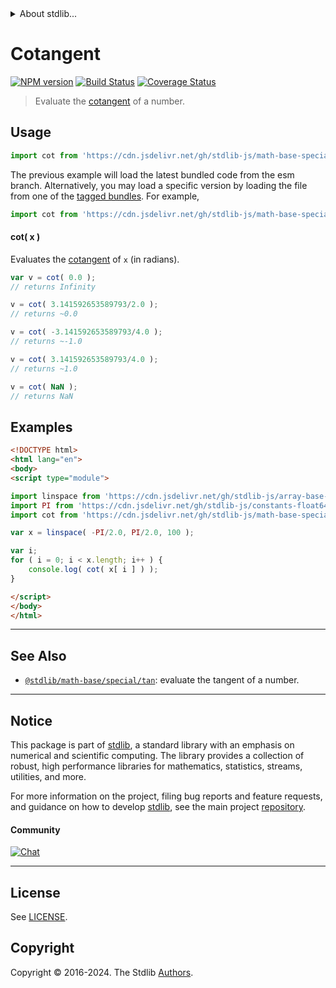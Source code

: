 <!--

@license Apache-2.0

Copyright (c) 2022 The Stdlib Authors.

Licensed under the Apache License, Version 2.0 (the "License");
you may not use this file except in compliance with the License.
You may obtain a copy of the License at

   http://www.apache.org/licenses/LICENSE-2.0

Unless required by applicable law or agreed to in writing, software
distributed under the License is distributed on an "AS IS" BASIS,
WITHOUT WARRANTIES OR CONDITIONS OF ANY KIND, either express or implied.
See the License for the specific language governing permissions and
limitations under the License.

-->


<details>
  <summary>
    About stdlib...
  </summary>
  <p>We believe in a future in which the web is a preferred environment for numerical computation. To help realize this future, we've built stdlib. stdlib is a standard library, with an emphasis on numerical and scientific computation, written in JavaScript (and C) for execution in browsers and in Node.js.</p>
  <p>The library is fully decomposable, being architected in such a way that you can swap out and mix and match APIs and functionality to cater to your exact preferences and use cases.</p>
  <p>When you use stdlib, you can be absolutely certain that you are using the most thorough, rigorous, well-written, studied, documented, tested, measured, and high-quality code out there.</p>
  <p>To join us in bringing numerical computing to the web, get started by checking us out on <a href="https://github.com/stdlib-js/stdlib">GitHub</a>, and please consider <a href="https://opencollective.com/stdlib">financially supporting stdlib</a>. We greatly appreciate your continued support!</p>
</details>

# Cotangent

[![NPM version][npm-image]][npm-url] [![Build Status][test-image]][test-url] [![Coverage Status][coverage-image]][coverage-url] <!-- [![dependencies][dependencies-image]][dependencies-url] -->

> Evaluate the [cotangent][trigonometric-functions] of a number.

<section class="intro">

</section>



<section class="usage">

## Usage

```javascript
import cot from 'https://cdn.jsdelivr.net/gh/stdlib-js/math-base-special-cot@esm/index.mjs';
```
The previous example will load the latest bundled code from the esm branch. Alternatively, you may load a specific version by loading the file from one of the [tagged bundles](https://github.com/stdlib-js/math-base-special-cot/tags). For example,

```javascript
import cot from 'https://cdn.jsdelivr.net/gh/stdlib-js/math-base-special-cot@v0.2.0-esm/index.mjs';
```

#### cot( x )

Evaluates the [cotangent][trigonometric-functions] of `x` (in radians).

```javascript
var v = cot( 0.0 );
// returns Infinity

v = cot( 3.141592653589793/2.0 );
// returns ~0.0

v = cot( -3.141592653589793/4.0 );
// returns ~-1.0

v = cot( 3.141592653589793/4.0 );
// returns ~1.0

v = cot( NaN );
// returns NaN
```

</section>

<!-- /.usage -->

<section class="examples">

## Examples

<!-- eslint no-undef: "error" -->

```html
<!DOCTYPE html>
<html lang="en">
<body>
<script type="module">

import linspace from 'https://cdn.jsdelivr.net/gh/stdlib-js/array-base-linspace@esm/index.mjs';
import PI from 'https://cdn.jsdelivr.net/gh/stdlib-js/constants-float64-pi@esm/index.mjs';
import cot from 'https://cdn.jsdelivr.net/gh/stdlib-js/math-base-special-cot@esm/index.mjs';

var x = linspace( -PI/2.0, PI/2.0, 100 );

var i;
for ( i = 0; i < x.length; i++ ) {
    console.log( cot( x[ i ] ) );
}

</script>
</body>
</html>
```

</section>

<!-- /.examples -->

<!-- Section for related `stdlib` packages. Do not manually edit this section, as it is automatically populated. -->

<section class="related">

* * *

## See Also

-   <span class="package-name">[`@stdlib/math-base/special/tan`][@stdlib/math/base/special/tan]</span><span class="delimiter">: </span><span class="description">evaluate the tangent of a number.</span>

</section>

<!-- /.related -->

<!-- Section for all links. Make sure to keep an empty line after the `section` element and another before the `/section` close. -->


<section class="main-repo" >

* * *

## Notice

This package is part of [stdlib][stdlib], a standard library with an emphasis on numerical and scientific computing. The library provides a collection of robust, high performance libraries for mathematics, statistics, streams, utilities, and more.

For more information on the project, filing bug reports and feature requests, and guidance on how to develop [stdlib][stdlib], see the main project [repository][stdlib].

#### Community

[![Chat][chat-image]][chat-url]

---

## License

See [LICENSE][stdlib-license].


## Copyright

Copyright &copy; 2016-2024. The Stdlib [Authors][stdlib-authors].

</section>

<!-- /.stdlib -->

<!-- Section for all links. Make sure to keep an empty line after the `section` element and another before the `/section` close. -->

<section class="links">

[npm-image]: http://img.shields.io/npm/v/@stdlib/math-base-special-cot.svg
[npm-url]: https://npmjs.org/package/@stdlib/math-base-special-cot

[test-image]: https://github.com/stdlib-js/math-base-special-cot/actions/workflows/test.yml/badge.svg?branch=v0.2.0
[test-url]: https://github.com/stdlib-js/math-base-special-cot/actions/workflows/test.yml?query=branch:v0.2.0

[coverage-image]: https://img.shields.io/codecov/c/github/stdlib-js/math-base-special-cot/main.svg
[coverage-url]: https://codecov.io/github/stdlib-js/math-base-special-cot?branch=main

<!--

[dependencies-image]: https://img.shields.io/david/stdlib-js/math-base-special-cot.svg
[dependencies-url]: https://david-dm.org/stdlib-js/math-base-special-cot/main

-->

[chat-image]: https://img.shields.io/gitter/room/stdlib-js/stdlib.svg
[chat-url]: https://app.gitter.im/#/room/#stdlib-js_stdlib:gitter.im

[stdlib]: https://github.com/stdlib-js/stdlib

[stdlib-authors]: https://github.com/stdlib-js/stdlib/graphs/contributors

[umd]: https://github.com/umdjs/umd
[es-module]: https://developer.mozilla.org/en-US/docs/Web/JavaScript/Guide/Modules

[deno-url]: https://github.com/stdlib-js/math-base-special-cot/tree/deno
[deno-readme]: https://github.com/stdlib-js/math-base-special-cot/blob/deno/README.md
[umd-url]: https://github.com/stdlib-js/math-base-special-cot/tree/umd
[umd-readme]: https://github.com/stdlib-js/math-base-special-cot/blob/umd/README.md
[esm-url]: https://github.com/stdlib-js/math-base-special-cot/tree/esm
[esm-readme]: https://github.com/stdlib-js/math-base-special-cot/blob/esm/README.md
[branches-url]: https://github.com/stdlib-js/math-base-special-cot/blob/main/branches.md

[stdlib-license]: https://raw.githubusercontent.com/stdlib-js/math-base-special-cot/main/LICENSE

[trigonometric-functions]: https://en.wikipedia.org/wiki/Trigonometric_functions

<!-- <related-links> -->

[@stdlib/math/base/special/tan]: https://github.com/stdlib-js/math-base-special-tan/tree/esm

<!-- </related-links> -->

</section>

<!-- /.links -->

